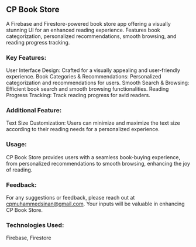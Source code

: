 ## CP Book Store
A Firebase and Firestore-powered book store app offering a visually stunning UI for an enhanced reading experience. Features book categorization, personalized recommendations, smooth browsing, and reading progress tracking.

### Key Features:
User Interface Design: Crafted for a visually appealing and user-friendly experience.
Book Categories & Recommendations: Personalized categorization and recommendations for users.
Smooth Search & Browsing: Efficient book search and smooth browsing functionalities.
Reading Progress Tracking: Track reading progress for avid readers.

### Additional Feature:
Text Size Customization: Users can minimize and maximize the text size according to their reading needs for a personalized experience.

### Usage:
CP Book Store provides users with a seamless book-buying experience, from personalized recommendations to smooth browsing, enhancing the joy of reading.

### Feedback:
For any suggestions or feedback, please reach out at cpmuhammedsinan@gmail.com. Your inputs will be valuable in enhancing CP Book Store.

### Technologies Used:
Firebase, Firestore
